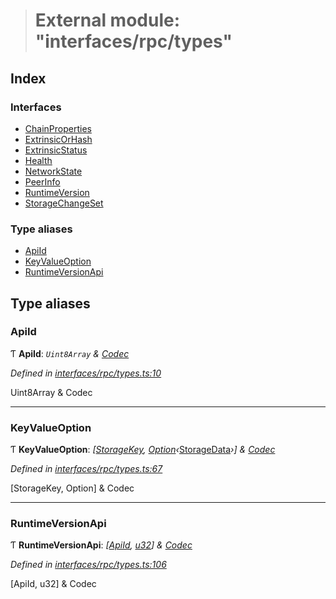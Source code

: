 > # External module: "interfaces/rpc/types"

## Index

### Interfaces

* [ChainProperties](../interfaces/_interfaces_rpc_types_.chainproperties.md)
* [ExtrinsicOrHash](../interfaces/_interfaces_rpc_types_.extrinsicorhash.md)
* [ExtrinsicStatus](../interfaces/_interfaces_rpc_types_.extrinsicstatus.md)
* [Health](../interfaces/_interfaces_rpc_types_.health.md)
* [NetworkState](../interfaces/_interfaces_rpc_types_.networkstate.md)
* [PeerInfo](../interfaces/_interfaces_rpc_types_.peerinfo.md)
* [RuntimeVersion](../interfaces/_interfaces_rpc_types_.runtimeversion.md)
* [StorageChangeSet](../interfaces/_interfaces_rpc_types_.storagechangeset.md)

### Type aliases

* [ApiId](_interfaces_rpc_types_.md#apiid)
* [KeyValueOption](_interfaces_rpc_types_.md#keyvalueoption)
* [RuntimeVersionApi](_interfaces_rpc_types_.md#runtimeversionapi)

## Type aliases

###  ApiId

Ƭ **ApiId**: *`Uint8Array` & [Codec](../interfaces/_types_.codec.md)*

*Defined in [interfaces/rpc/types.ts:10](https://github.com/polkadot-js/api/blob/71d4a7e/packages/types/src/interfaces/rpc/types.ts#L10)*

Uint8Array & Codec

___

###  KeyValueOption

Ƭ **KeyValueOption**: *[[StorageKey](../classes/_primitive_storagekey_.storagekey.md), [Option](../classes/_codec_option_.option.md)‹*[StorageData](../classes/_primitive_storagedata_.storagedata.md)*›] & [Codec](../interfaces/_types_.codec.md)*

*Defined in [interfaces/rpc/types.ts:67](https://github.com/polkadot-js/api/blob/71d4a7e/packages/types/src/interfaces/rpc/types.ts#L67)*

[StorageKey, Option<StorageData>] & Codec

___

###  RuntimeVersionApi

Ƭ **RuntimeVersionApi**: *[[ApiId](_interfaces_rpc_types_.md#apiid), [u32](../interfaces/_interfaceregistry_.interfaceregistry.md#u32)] & [Codec](../interfaces/_types_.codec.md)*

*Defined in [interfaces/rpc/types.ts:106](https://github.com/polkadot-js/api/blob/71d4a7e/packages/types/src/interfaces/rpc/types.ts#L106)*

[ApiId, u32] & Codec